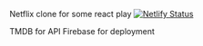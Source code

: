 Netflix clone for some react play
[![Netlify Status](https://api.netlify.com/api/v1/badges/6e1f19ce-e227-4a33-9339-569ae922aefa/deploy-status)](https://app.netlify.com/sites/determined-dijkstra-c0e67c/deploys)

TMDB for API
Firebase for deployment
